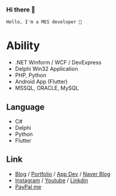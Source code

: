 ### Hi there 👋

```
Hello, I'm a MES developer 🌙
```

# Ability
 
- .NET Winform / WCF / DevExpress  
- Delphi Win32 Application  
- PHP, Python 
- Android App (Flutter)
- MSSQL, ORACLE, MySQL 

## Language

- C#
- Delphi
- Python
- Flutter

## Link

- [Blog](https://skshpapa80-diary.blogspot.com/) / [Portfolio](https://skshpapa80-diary.blogspot.com/p/portfolio.html) / [App Dev](https://skshpapa80-dev.blogspot.com/) / [Naver Blog](https://blog.naver.com/skshpapa80/)
- [Instagram](https://www.instagram.com/skshpapa80/) / [Youtube](https://www.youtube.com/channel/UCok-8nABbWVkBvuwCqTjDbg) / [Linkdin](https://www.linkedin.com/in/skshpapa80/)
- [PayPal me](https://paypal.me/skshpapa80?country.x=KR&locale.x=ko_KR)
